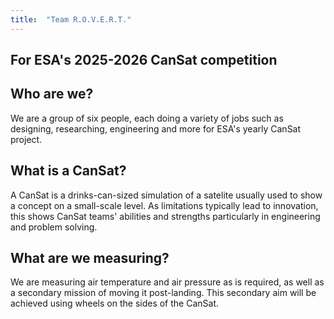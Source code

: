 ```yaml
---
title:  "Team R.O.V.E.R.T."
---
```

## For ESA's 2025-2026 CanSat competition

## Who are we?
We are a group of six people, each doing a variety of jobs such as designing, researching, engineering and more for ESA's yearly CanSat project.

## What is a CanSat?
A CanSat is a drinks-can-sized simulation of a satelite usually used to show a concept on a small-scale level. As limitations typically lead to innovation, this shows CanSat teams' abilities and strengths particularly in engineering and problem solving.

## What are we measuring?
We are measuring air temperature and air pressure as is required, as well as a secondary mission of moving it post-landing. This secondary aim will be achieved using wheels on the sides of the CanSat.



